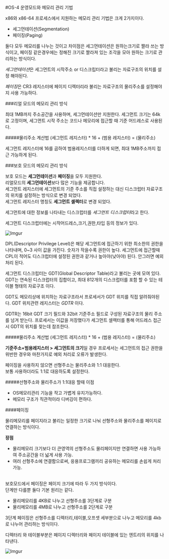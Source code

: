 #OS-4 운영모드와 메모리 관리 기법

x86와 x86-64 프로세스에서 지원하는 메모리 관리 기법은 크게 2가지이다.<br>

* 세그먼테이션(Segmentation)
* 페이징(Paging)

둘다 모두 메모리를 나누는 것이고 차이점은 세그먼테이션은 원하는크기로 짤라 쓰는 방식이고, 페이징 같은경우에는 정해진 크기로 짤라져 있는 조각을 모아 원하는 크기로 관리하는 방식이다.<br>

*세그먼테이션*은 세그먼트의 시작주소 or 디스크립터라고 불리는 자료구조의 위치를 설정 해야된다.

*페이징*은 CR3 레지스터에 페이지 디렉터리라 불리는 자료구조의 물리주소를 설정해야지 사용 가능하다.

###리얼 모드의 메모리 관리 방식

최대 1MB까지 주소공간을 사용하며, 세그먼테이션만 지원한다.
세그먼트 크기는 64k로 고정이며, 세그먼트 시작 주소는 코드나 메모리에 접근할 때 기준 어드레스로 사용된다.

#####물리주소 계산법
	(세그먼트 레지스터) * 16 + (범용 레지스터) = (물리주소)

세그먼트 레지스터에 16를 곱하여 범용레지스터를 더하게 되면, 최대 1MB주소까지 접근 가능하게 된다.


###보호 모드의 메모리 관리 방식

보호 모드는 **세그먼테이션**과 **페이징**을 모두 지원한다.<br>
리얼모드의 **세그먼테이션**보다 많은 기능을 제공합니다.<br> 
세그먼트 레지스터에 세그먼트의 기준 주소를 직접 설정하는 대신 디스크럽터 자료구조의 위치를 설정하는 방식으로 변경 되었다.<br>
세그먼트 레지스터 명칭도 **세그먼트 셀렉터**로 변경 되었다.

세그먼트에 대한 정보를 나타내는 디스크럽터를 *세그먼트 디스크럽터*라고 한다.

세그먼트 디스크럽터에는 시작어드레스,크기,권한,타입 등의 정보가 있다.

![Imgur](http://i.imgur.com/Ge2UUBnm.png)

DPL(Descriptor Privilege Level)은 해당 세그먼트에 접근하기 위한 최소한의 권한을 나타내며, 0~3 사이 값을 가진다. 숫자가 작을수록 권한이 높다. 세그먼트에 접근할때 CPL이 적어도 디스크럽터에 설정된 권한과 같거나 높아야(낮아야) 된다. 안그러면 예외 처리 된다.

세그먼트 디스크립터는 GDT(Global Descriptor Table)라고 불리는 곳에 모여 있다. GDT는 연속된 디스크럽터의 집합이고, 최대 812개의 디스크럽터를 포함 할 수 있는 테이블 형태의 자료구조 이다.

GDT도 메모리상에 위치하는 자료구조라서 프로세서가 GDT 위치를 직접 알려줘야된다. GDT 위치관련 레지스터는 *GDTR* 이다. 

GDTR는 16bit GDT 크기 필드와 32bit 기준주소 필드로 구성된 자료구조의 물리 주소를 넘겨 받는다. 프로세서는 이값을 저장했다가 세그먼트 셀렉터를 통해 어드레스 접근시  GDT의 위치를 찾는데 참조한다.

#####물리주소 계산법
	(세그먼트 레지스터) * 16 + (범용 레지스터) = (물리주소)
	
**기준주소+범용레지스터 > 세그먼트의 크기**일 경우 프로세서는 세그먼트의 접근 권한을 위반한 경우와 마찬가지로 예외 처리로 오류가 발생한다.

페이징을 사용하지 않으면 선형주소는 물리주소와 1:1 대응한다.<br>
보통 사용하더라도 1:1로 대응하도록 설정한다.

#####선형주소와 물리주소가 1:1대응 할때 이점

 - OS메모리관리 기능을 작고 가볍게 유지가능하다.
 - 메모리 구조가 직관적이라 디버깅이 편하다.


####페이징

물리메모리를 페이지라고 불리는 일정한 크기로 나눠 선형주소와 물리주소를 페이지로 연결하는 방식이다.<br>

**장점**

-	물리메모리 크기보다 더 큰영역의 선형주소도 물리페이지만 연결하면 사용 가능하여 주소공간을 더 넓게 사용 가능.
-  여러 선형주소에 연결함으로써, 응용프로그램끼리 공유하는 메모리를 손쉽게 처리 가능.

<br>
보호모드에서 페이징은 페이지 크기에 따라 두 가지 방식이다.<br>
단계만 다를뿐 둘다 기본 원리는 같다.

-	물리메모리를 4KB로 나누고 선형주소를 3단계로 구분
-  물리메모리를 4MB로 나누고 선형주소를 2단계로 구분

3단계 페이징은 선형주소를 디렉터리,테이블,오프셋 세부분으로 나누고 메모리를 4kb로 나누어 관리하는 방식이다.

디렉터리 와 테이블부분은 페이지 디렉터리와 페이지 테이블에 있는 엔트리의 위치를 나타낸다.

![Imgur](http://i.imgur.com/ajaHqG7m.png)